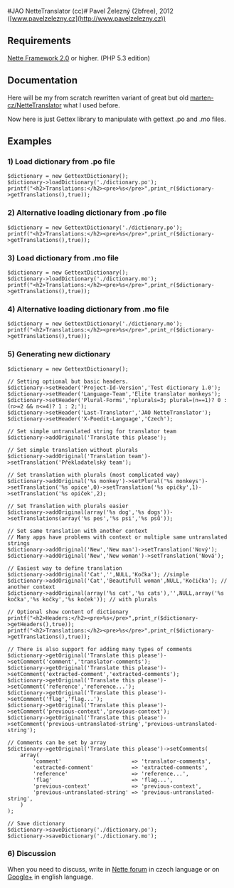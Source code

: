 #JAO NetteTranslator (cc)#
Pavel Železný (2bfree), 2012 ([www.pavelzelezny.cz](http://www.pavelzelezny.cz))

## Requirements ##

[Nette Framework 2.0](http://nette.org) or higher. (PHP 5.3 edition)

## Documentation ##

Here will be my from scratch rewritten variant of great but old [marten-cz/NetteTranslator](https://github.com/marten-cz/NetteTranslator) what I used before.

Now here is just Gettex library to manipulate with gettext .po and .mo files.

## Examples ##

### 1) Load dictionary from .po file ###

	$dictionary = new GettextDictionary();
	$dictionary->loadDictionary('./dictionary.po');
	printf("<h2>Translations:</h2><pre>%s</pre>",print_r($dictionary->getTranslations(),true));


### 2) Alternative loading dictionary from .po file ###

	$dictionary = new GettextDictionary('./dictionary.po');
	printf("<h2>Translations:</h2><pre>%s</pre>",print_r($dictionary->getTranslations(),true));


### 3) Load dictionary from .mo file ###

	$dictionary = new GettextDictionary();
	$dictionary->loadDictionary('./dictionary.mo');
	printf("<h2>Translations:</h2><pre>%s</pre>",print_r($dictionary->getTranslations(),true));


### 4) Alternative loading dictionary from .mo file ###

	$dictionary = new GettextDictionary('./dictionary.mo');
	printf("<h2>Translations:</h2><pre>%s</pre>",print_r($dictionary->getTranslations(),true));


### 5) Generating new dictionary ###

	$dictionary = new GettextDictionary();

	// Setting optional but basic headers.
	$dictionary->setHeader('Project-Id-Version','Test dictionary 1.0');
	$dictionary->setHeader('Language-Team','Elite translator monkeys');
	$dictionary->setHeader('Plural-Forms','nplurals=3; plural=(n==1)? 0 : (n>=2 && n<=4)? 1 : 2;');
	$dictionary->setHeader('Last-Translator','JAO NetteTranslator');
	$dictionary->setHeader('X-Poedit-Language','Czech');

	// Set simple untranslated string for translator team
	$dictionary->addOriginal('Translate this please');

	// Set simple translation without plurals
	$dictionary->addOriginal('Translation team')->setTranslation('Překladatelský team');

	// Set translation with plurals (most complicated way)
	$dictionary->addOriginal('%s monkey')->setPlural('%s monkeys')->setTranslation('%s opice',0)->setTranslation('%s opičky',1)->setTranslation('%s opiček',2);

	// Set Translation with plurals easier
	$dictionary->addOriginal(array('%s dog','%s dogs'))->setTranslations(array('%s pes','%s psi','%s psů'));

	// Set same translation with another context
	// Many apps have problems with context or multiple same untranslated strings
	$dictionary->addOriginal('New','New man')->setTranslation('Nový');
	$dictionary->addOriginal('New','New woman')->setTranslation('Nová');

	// Easiest way to define translation
	$dictionary->addOriginal('Cat','',NULL,'Kočka'); //simple
	$dictionary->addOriginal('Cat','Beautifull woman',NULL,'Kočička'); // another context
	$dictionary->addOriginal(array('%s cat','%s cats'),'',NULL,array('%s kočka','%s kočky','%s koček')); // with plurals

	// Optional show content of dictionary
	printf("<h2>Headers:</h2><pre>%s</pre>",print_r($dictionary->getHeaders(),true));
	printf("<h2>Translations:</h2><pre>%s</pre>",print_r($dictionary->getTranslations(),true));

	// There is also support for adding many types of comments
	$dictionary->getOriginal('Translate this please')->setComment('comment','translator-comments');
	$dictionary->getOriginal('Translate this please')->setComment('extracted-comment','extracted-comments');
	$dictionary->getOriginal('Translate this please')->setComment('reference','reference...');
	$dictionary->getOriginal('Translate this please')->setComment('flag','flag...');
	$dictionary->getOriginal('Translate this please')->setComment('previous-context','previous-context');
	$dictionary->getOriginal('Translate this please')->setComment('previous-untranslated-string','previous-untranslated-string');

	// Comments can be set by array
	$dictionary->getOriginal('Translate this please')->setComments(
		array(
			'comment'                      => 'translator-comments',
			'extracted-comment'            => 'extracted-comments',
			'reference'                    => 'reference...',
			'flag'                         => 'flag...',
			'previous-context'             => 'previous-context',
			'previous-untranslated-string' => 'previous-untranslated-string',
		)
	);

	// Save dictionary
	$dictionary->saveDictionary('./dictionary.po');
	$dictionary->saveDictionary('./dictionary.mo');

### 6) Discussion ###
When you need to discuss, write in [Nette forum](http://forum.nette.org/cs/10020-jao-nettetranslator-translatorpanel-jinak-a-mozna-nekdy-i-lepe) in czech language or on [Google+](https://plus.google.com/117076681840647718622) in english language.